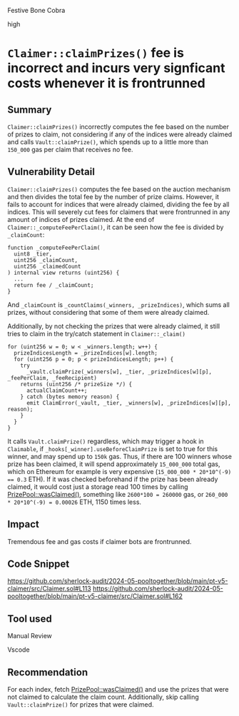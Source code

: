 Festive Bone Cobra

high

# `Claimer::claimPrizes()` fee is incorrect and incurs very signficant costs whenever it is frontrunned

## Summary

`Claimer::claimPrizes()` incorrectly computes the fee based on the number of prizes to claim, not considering if any of the indices were already claimed and calls `Vault::claimPrize()`, which spends up to a little more than `150_000` gas per claim that receives no fee.

## Vulnerability Detail

`Claimer::claimPrizes()` computes the fee based on the auction mechanism and then divides the total fee by the number of prize claims. However, it fails to account for indices that were already claimed, dividing the fee by all indices. This will severely cut fees for claimers that were frontrunned in any amount of indices of prizes claimed. At the end of `Claimer::_computeFeePerClaim()`, it can be seen how the fee is divided by `_claimCount`:
```solidity
function _computeFeePerClaim(
  uint8 _tier,
  uint256 _claimCount,
  uint256 _claimedCount
) internal view returns (uint256) {
  ...
  return fee / _claimCount;
}
```
And `_claimCount` is `_countClaims(_winners, _prizeIndices)`, which sums all prizes, without considering that some of them were already claimed.

Additionally, by not checking the prizes that were already claimed, it still tries to claim in the try/catch statement in `Claimer::_claim()`
```solidity
for (uint256 w = 0; w < _winners.length; w++) {
  prizeIndicesLength = _prizeIndices[w].length;
  for (uint256 p = 0; p < prizeIndicesLength; p++) {
    try
      _vault.claimPrize(_winners[w], _tier, _prizeIndices[w][p], _feePerClaim, _feeRecipient)
    returns (uint256 /* prizeSize */) {
      actualClaimCount++;
    } catch (bytes memory reason) {
      emit ClaimError(_vault, _tier, _winners[w], _prizeIndices[w][p], reason);
    }
  }
}
```
It calls `Vault.claimPrize()` regardless, which may trigger a hook in `Claimable`, if `_hooks[_winner].useBeforeClaimPrize` is set to true for this winner, and may spend up to `150k` gas. Thus, if there are 100 winners whose prize has been claimed, it will spend approximately `15_000_000` total gas, which on Ethereum for example is very expensive (`15_000_000 * 20*10^(-9) == 0.3` ETH). If it was checked beforehand if the prize has been already claimed, it would cost just a storage read 100 times by calling [PrizePool::wasClaimed()](https://github.com/sherlock-audit/2024-05-pooltogether/blob/main/pt-v5-prize-pool/src/PrizePool.sol#L727), something like `2600*100 = 260000` gas, or `260_000 * 20*10^(-9) = 0.00026` ETH, 1150 times less.

## Impact

Tremendous fee and gas costs if claimer bots are frontrunned.

## Code Snippet

https://github.com/sherlock-audit/2024-05-pooltogether/blob/main/pt-v5-claimer/src/Claimer.sol#L113
https://github.com/sherlock-audit/2024-05-pooltogether/blob/main/pt-v5-claimer/src/Claimer.sol#L162

## Tool used

Manual Review

Vscode

## Recommendation

For each index, fetch [PrizePool::wasClaimed()](https://github.com/sherlock-audit/2024-05-pooltogether/blob/main/pt-v5-prize-pool/src/PrizePool.sol#L727) and use the prizes that were not claimed to calculate the claim count. Additionally, skip calling `Vault::claimPrize()` for prizes that were claimed.
